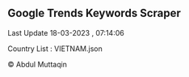 

## Google Trends Keywords Scraper 
 
Last Update 18-03-2023 , 07:14:06

Country List :
VIETNAM.json



© Abdul Muttaqin 
